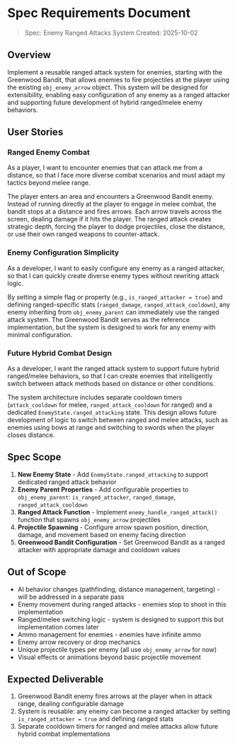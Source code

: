 # Spec Requirements Document

> Spec: Enemy Ranged Attacks System
> Created: 2025-10-02

## Overview

Implement a reusable ranged attack system for enemies, starting with the Greenwood Bandit, that allows enemies to fire projectiles at the player using the existing `obj_enemy_arrow` object. This system will be designed for extensibility, enabling easy configuration of any enemy as a ranged attacker and supporting future development of hybrid ranged/melee enemy behaviors.

## User Stories

### Ranged Enemy Combat

As a player, I want to encounter enemies that can attack me from a distance, so that I face more diverse combat scenarios and must adapt my tactics beyond melee range.

The player enters an area and encounters a Greenwood Bandit enemy. Instead of running directly at the player to engage in melee combat, the bandit stops at a distance and fires arrows. Each arrow travels across the screen, dealing damage if it hits the player. The ranged attack creates strategic depth, forcing the player to dodge projectiles, close the distance, or use their own ranged weapons to counter-attack.

### Enemy Configuration Simplicity

As a developer, I want to easily configure any enemy as a ranged attacker, so that I can quickly create diverse enemy types without rewriting attack logic.

By setting a simple flag or property (e.g., `is_ranged_attacker = true`) and defining ranged-specific stats (`ranged_damage`, `ranged_attack_cooldown`), any enemy inheriting from `obj_enemy_parent` can immediately use the ranged attack system. The Greenwood Bandit serves as the reference implementation, but the system is designed to work for any enemy with minimal configuration.

### Future Hybrid Combat Design

As a developer, I want the ranged attack system to support future hybrid ranged/melee behaviors, so that I can create enemies that intelligently switch between attack methods based on distance or other conditions.

The system architecture includes separate cooldown timers (`attack_cooldown` for melee, `ranged_attack_cooldown` for ranged) and a dedicated `EnemyState.ranged_attacking` state. This design allows future development of logic to switch between ranged and melee attacks, such as enemies using bows at range and switching to swords when the player closes distance.

## Spec Scope

1. **New Enemy State** - Add `EnemyState.ranged_attacking` to support dedicated ranged attack behavior
2. **Enemy Parent Properties** - Add configurable properties to `obj_enemy_parent`: `is_ranged_attacker`, `ranged_damage`, `ranged_attack_cooldown`
3. **Ranged Attack Function** - Implement `enemy_handle_ranged_attack()` function that spawns `obj_enemy_arrow` projectiles
4. **Projectile Spawning** - Configure arrow spawn position, direction, damage, and movement based on enemy facing direction
5. **Greenwood Bandit Configuration** - Set Greenwood Bandit as a ranged attacker with appropriate damage and cooldown values

## Out of Scope

- AI behavior changes (pathfinding, distance management, targeting) - will be addressed in a separate pass
- Enemy movement during ranged attacks - enemies stop to shoot in this implementation
- Ranged/melee switching logic - system is designed to support this but implementation comes later
- Ammo management for enemies - enemies have infinite ammo
- Enemy arrow recovery or drop mechanics
- Unique projectile types per enemy (all use `obj_enemy_arrow` for now)
- Visual effects or animations beyond basic projectile movement

## Expected Deliverable

1. Greenwood Bandit enemy fires arrows at the player when in attack range, dealing configurable damage
2. System is reusable: any enemy can become a ranged attacker by setting `is_ranged_attacker = true` and defining ranged stats
3. Separate cooldown timers for ranged and melee attacks allow future hybrid combat implementations
